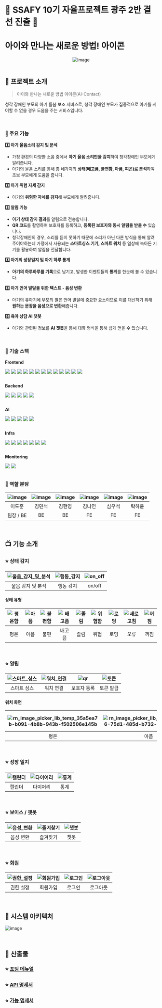 # :tada: SSAFY 10기 자율프로젝트 광주 2반 결선 진출 :tada:

# 아이와 만나는 새로운 방법! 아이콘 #
 
<div style="text-align: center;">
  <img src="/readme/image/메인.png" alt="Image">
</div>

<br/>


## 🎯 프로젝트 소개
> 아이와 만나는 새로운 방법 아이콘(AI-Contact)

청각 장애인 부모의 아기 돌봄 보조 서비스로, 청각 장애인 부모가 집중적으로 아기를 케어할 수 없을 경우 도움을 주는 서비스입니다.

<br/>

### 🔎 주요 기능
**1️⃣ 아기 울음소리 감지 및 분석**

- 가정 환경의 다양한 소음 중에서 **아기 울음 소리만을 감지**하여 청각장애인 부모에게 알려줍니다.
- 아기의 울음 소리를 통해 총 네가지의 **상태(배고픔, 불편함, 아픔, 피곤)로 분석**하여 초보 부모에게 도움을 줍니다.

**2️⃣ 아기 위험 자세 감지**

- 아기의 **위험한 자세를 감지**해 부모에게 알려줍니다.

**3️⃣ 알림 기능**

- **아기 상태 감지 결과**를 알림으로 전송합니다.
- **QR 코드**를 촬영하여 보호자를 등록하고, **등록된 보호자와 동시 알림을 받을 수** 있습니다.
- 청각장애인의 경우, 소리를 듣지 못하기 때문에 소리가 아닌 다른 방식을 통해 알려주어야하는데 가정에서 사용되는 **스마트싱스 기기, 스마트 워치** 등 일상에 녹아든 기기를 활용하여 알림을 전달합니다.

**4️⃣ 아기의 성장일지 및 아기 하루 통계**

- **아기의 하루하루를 기록**으로 남기고, 발생한 이벤트들의 **통계**를 한눈에 볼 수 있습니다.


**5️⃣ 아기 언어 발달을 위한 텍스트 - 음성 변환**

- 아기의 유아기에 부모의 말은 언어 발달에 중요한 요소이므로 이를 대신하기 위해 **원하는 문장을 음성으로 변환**해줍니다.


**6️⃣ 육아 상담 AI 챗봇**

- 아기와 관련된 정보를 **AI 챗봇**을 통해 대화 형식을 통해 쉽게 얻을 수 있습니다.

<br/>

### 🔧 기술 스택

**Frontend**

<div style="display:flex; flex-wrap:wrap; gap:4px">
<img src="https://img.shields.io/badge/React-61DAFB?style=for-the-badge&amp;logo=React&amp;logoColor=white">
<img src="https://img.shields.io/badge/Typescript-3178C6?style=for-the-badge&amp;logo=Typescript&amp;logoColor=white">
<img src="https://img.shields.io/badge/Flutter-02569B?style=for-the-badge&logo=flutter&logoColor=white"/>
<img src="https://img.shields.io/badge/Tailwind CSS-06B6D4?style=for-the-badge&amp;logo=Tailwind CSS&amp;logoColor=white">
<img src="https://img.shields.io/badge/React Query-FF4154?style=for-the-badge&amp;logo=reactquery&amp;logoColor=white">
<img src="https://img.shields.io/badge/Zustand-443E38?style=for-the-badge&amp;logo=&amp;logoColor=white">
<img src="https://img.shields.io/badge/React Router-CA4245?style=for-the-badge&amp;logo=reactrouter&amp;logoColor=white">
<img src="https://img.shields.io/badge/vite-646CFF?style=for-the-badge&logo=vite&logoColor=white">
<img src="https://img.shields.io/badge/PWA-5A0FC8?style=for-the-badge&amp;logo=pwa&amp;logoColor=white">
<img src="https://img.shields.io/badge/Firebase-FFCA28?style=for-the-badge&amp;logo=firebase&amp;logoColor=white">
<img src="https://img.shields.io/badge/Web Bluetooth-0082FC?style=for-the-badge&amp;logo=bluetooth&amp;logoColor=white">
<img src="https://img.shields.io/badge/Tensorflow.js-FF6F00?style=for-the-badge&amp;logo=tensorflow&amp;logoColor=white">
<img src="https://img.shields.io/badge/Three.js-000000?style=for-the-badge&amp;logo=threedotjs&amp;logoColor=white">
</div>

<br/>

**Backend**

<div style="display:flex; flex-wrap:wrap; gap:4px">
<img src="https://img.shields.io/badge/springboot-6DB33F?style=for-the-badge&logo=springboot&logoColor=white"/>
<img src="https://img.shields.io/badge/apache kafka-231F20?style=for-the-badge&logo=apachekafka&logoColor=white"/>
<img src="https://img.shields.io/badge/fast api-009688?style=for-the-badge&logo=fastapi&logoColor=white"/>
<img src="https://img.shields.io/badge/MongoDB-47A248?style=for-the-badge&logo=MongoDB&logoColor=white"/>
<img src="https://img.shields.io/badge/MariaDB-003545?style=for-the-badge&logo=mariaDB&logoColor=white"/>
</div>

<br/>

**AI**

<div style="display:flex; flex-wrap:wrap; gap:4px">
<img src="https://img.shields.io/badge/Google Colab-F9AB00?style=for-the-badge&logo=Google Colab&logoColor=white"/>
<img src="https://img.shields.io/badge/pytorch-EE4C2C?style=for-the-badge&logo=pytorch&logoColor=white"/>
<img src="https://img.shields.io/badge/Tensorflow-FF6F00?style=for-the-badge&amp;logo=tensorflow&amp;logoColor=white">
<img src="https://img.shields.io/badge/open ai-412991?style=for-the-badge&amp;logo=openai&amp;logoColor=white">
<img src="https://img.shields.io/badge/Naver Clova-03C75A?style=for-the-badge&amp;logo=naver&amp;logoColor=white">
</div>
    
<br/>

**Infra**

<div style="display:flex; flex-wrap:wrap; gap:4px">
<img src="https://img.shields.io/badge/Amazon AWS-232F3E?style=for-the-badge&logo=amazonaws&logoColor=white"/>
<img src="https://img.shields.io/badge/amazon s3-569A31?style=for-the-badge&logo=amazons3&logoColor=white"/>
<img src="https://img.shields.io/badge/Docker-2496ED?style=for-the-badge&logo=Docker&logoColor=white"/>
<img src="https://img.shields.io/badge/oracle cloud infra-F80000?style=for-the-badge&logo=oracle&logoColor=white"/>
<img src="https://img.shields.io/badge/nginx-009639?style=for-the-badge&logo=nginx&logoColor=white"/>
<img src="https://img.shields.io/badge/jenkins-D24939?style=for-the-badge&logo=jenkins&logoColor=white"/>
<img src="https://img.shields.io/badge/cloudflare-F38020?style=for-the-badge&logo=cloudflare&logoColor=white"/>
</div>

<br/>

**Monitoring**
<div style="display:flex; flex-wrap:wrap; gap:4px">
<img src="https://img.shields.io/badge/grafana-F46800?style=for-the-badge&logo=grafana&logoColor=white"/>
<img src="https://img.shields.io/badge/prometheus-E6522C?style=for-the-badge&logo=prometheus&logoColor=white"/>
</div>
    
<br/>

### 💖 역할 분담

|![image](https://hackmd.io/_uploads/S1es5NDm0.png)|![image](https://hackmd.io/_uploads/BkPscEP7C.png)|![image](https://hackmd.io/_uploads/HkOn94D7A.png)|![image](https://hackmd.io/_uploads/ryGTcVPm0.png)|![image](https://hackmd.io/_uploads/r1_RcVDmR.png)|![image](https://hackmd.io/_uploads/HJZC5VDX0.png)|
|:-:|:-:|:-:|:-:|:-:|:-:|
|이도훈|김민석|김현영|김나연|심우석|탁하윤|
|팀장 / BE|BE|BE|FE|FE|FE|

<br/>


## 📺 기능 소개

### ⭐ 상태 감지

|![울음_감지_및_분석](/readme/gif/울음_감지_및_분석.gif)|![행동_감지](/readme/gif/행동_감지.gif)|![on_off](/readme/gif/on_off.gif)|
|:-:|:-:|:-:|
|울음 감지 및 분석|행동 감지|on/off|

#### 상태 유형
    
|![평온함](https://hackmd.io/_uploads/BkOPMOw7A.png)|![아픔](https://hackmd.io/_uploads/Skeam_PQC.png)|![불편함](https://hackmd.io/_uploads/HkH6Q_DmA.png)|![배고픔](https://hackmd.io/_uploads/S1jaQ_w70.png)|![졸림](https://hackmd.io/_uploads/HyGCQOv7A.png)|![위험함](https://hackmd.io/_uploads/BJnbLuwmC.png)|![로딩](https://hackmd.io/_uploads/rJxkNuDmA.png)|![새로고침](https://hackmd.io/_uploads/SJVyNdPXA.png)|![꺼짐](https://hackmd.io/_uploads/BJ_1Edw7C.png)| 
|:-:|:-:|:-:|:-:|:-:|:-:|:-:|:-:|:-:|
|평온|아픔|불편|배고픔|졸림|위험|로딩|오류|꺼짐|

<br/>

### ⭐ 알림

|![스마트_싱스](/readme/gif/스마트_싱스.gif)|![워치_연결](/readme/gif/워치_연결.gif)|![qr](/readme/gif/qr.gif)|![토큰](/readme/image/토큰.jpg)|
|:-:|:-:|:-:|:-:|
|스마트 싱스|워치 연결|보호자 등록|토큰 발급|

#### 워치 화면


    
|![rn_image_picker_lib_temp_35a5ea7b-b091-4b8b-943b-f502506e145b](https://hackmd.io/_uploads/HyXD9uvX0.png)|![rn_image_picker_lib_temp_290cbbc6-75d1-485d-b732-a6ebc3966e55](https://hackmd.io/_uploads/BkB_9uwmR.png)|![rn_image_picker_lib_temp_b2cd4e3a-28e4-4856-afcc-2adfe58cbfa7](https://hackmd.io/_uploads/HksOqODm0.png)|![rn_image_picker_lib_temp_0a550ec2-9f8e-47da-ab20-926bd292090b](https://hackmd.io/_uploads/H1-F5dwmR.png)|![rn_image_picker_lib_temp_68c6c486-c50c-4968-bd6f-59dc8b6d13cf](https://hackmd.io/_uploads/Hk859dPmR.png)|![rn_image_picker_lib_temp_f48f5e07-5987-4852-8943-3d9486ae6370](https://hackmd.io/_uploads/HyUscODX0.png)|![rn_image_picker_lib_temp_f5adca03-80e8-4437-9439-3a5be975c119](https://hackmd.io/_uploads/Skni5_vQC.png)|
|:-:|:-:|:-:|:-:|:-:|:-:|:-:|
|평온|아픔|불편|배고픔|졸림|위험|연결|

<br/>

### ⭐ 성장 일지

|![캘린더](/readme/image/캘린더.jpg)|![다이어리](/readme/gif/다이어리.gif)|![통계](/readme/gif/통계.gif)|
|:-:|:-:|:-:|
|캘린더|다이어리|통계|

<br/>

### ⭐ 보이스 / 챗봇

|![음성_변환](/readme/gif/음성_변환.gif)|![즐겨찾기](/readme/gif/즐겨찾기.gif)|![챗봇](/readme/gif/챗봇.gif)|
|:-:|:-:|:-:|
|음성 변환|즐겨찾기|챗봇|

<br/>

### ⭐ 회원

|![권한_설정](/readme/gif/권한_설정.gif)|![회원가입](/readme/gif/회원가입.gif)|![로그인](/readme/gif/로그인.gif)|![로그아웃](/readme/image/로그아웃.jpg)|
|:-:|:-:|:-:|:-:|
|권한 설정|회원가입|로그인|로그아웃|

<br/>

## 💾 시스템 아키텍처

![image](https://hackmd.io/_uploads/SkYCLwPmC.png)

<br/>

## 📖 산출물

### ⭐ [포팅 메뉴얼](https://dokuny.notion.site/3ba2d82a36d3477687950d75ca1fe751)

### ⭐ [API 명세서](https://dokuny.notion.site/API-2a3ab2d7b4734b99ae7e8b3655bfcb62)

### ⭐ [가능 명세서](https://dokuny.notion.site/b1814ac525ea47ffb377e179a7040c0a)

